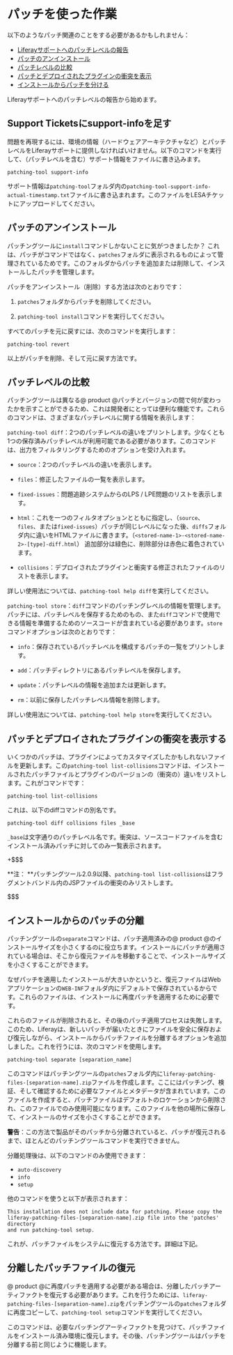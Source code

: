 # パッチを使った作業[](id=working-with-patches)

以下のようなパッチ関連のことをする必要があるかもしれません：

- [
Liferayサポートへのパッチレベルの報告](#including-support-info-in-support-tickets)
- [パッチのアンインストール](#uninstalling-patches)
- [パッチレベルの比較](#comparing-patch-levels)
- [パッチとデプロイされたプラグインの衝突を表示](#list-collisions)
- [インストールからパッチを分ける](#separating-patches-from-the-installation)

Liferayサポートへのパッチレベルの報告から始めます。

## Support Ticketsにsupport-infoを足す[](id=including-support-info-in-support-tickets)

問題を再現するには、環境の情報（ハードウェアアーキテクチャなど）とパッチレベルをLiferayサポートに提供しなければいけません。以下のコマンドを実行して、（パッチレベルを含む）サポート情報をファイルに書き込みます。



    patching-tool support-info

サポート情報は`patching-tool`フォルダ内の`patching-tool-support-info-actual-timestamp.txt`ファイルに書き込まれます。このファイルをLESAチケットにアップロードしてください。

## パッチのアンインストール[](id=uninstalling-patches)

パッチングツールに`install`コマンドしかないことに気がつきましたか？
これは、パッチがコマンドではなく、`patches`フォルダに表示されるものによって管理されているためです。このフォルダからパッチを追加または削除して、インストールしたパッチを管理します。



パッチをアンインストール（削除）する方法は次のとおりです：



1. `patches`フォルダからパッチを削除してください。



2. `patching-tool install`コマンドを実行してください。



すべてのパッチを元に戻すには、次のコマンドを実行します：



    patching-tool revert

以上がパッチを削除、そして元に戻す方法です。

## パッチレベルの比較[](id=comparing-patch-levels)

パッチングツールは異なる@ product @パッチとバージョンの間で何が変わったかを示すことができるため、これは開発者にとっては便利な機能です。これらのコマンドは、さまざまなパッチレベルに関する情報を表示します：

`patching-tool diff`：2つのパッチレベルの違いをプリントします。少なくとも1つの保存済みパッチレベルが利用可能である必要があります。このコマンドは、出力をフィルタリングするためのオプションを受け入れます。

- `source`：2つのパッチレベルの違いを表示します。

- `files`：修正したファイルの一覧を表示します。

- `fixed-issues`：問題追跡システムからのLPS / LPE問題のリストを表示します。

- `html`：これを一つのフィルタオプションとともに指定し、（`source`、 `files`、または`fixed-issues`）パッチが同じレベルになった後、`diffs`フォルダ内に違いをHTMLファイルに書きます。（`<stored-name-1>-<stored-name-2>-[type]-diff.html`）
追加部分は緑色に、削除部分は赤色に着色されています。

- `collisions`：デプロイされたプラグインと衝突する修正されたファイルのリストを表示します。


詳しい使用法については、`patching-tool help diff`を実行してください。



`patching-tool store`：`diff`コマンドのパッチングレベルの情報を管理します。パッチには、パッチレベルを保存するためのもの、また`diff`コマンドで使用できる情報を準備するためのソースコードが含まれている必要があります。`store`コマンドオプションは次のとおりです：



- `info`：保存されているパッチレベルを構成するパッチの一覧をプリントします。

- `add`：パッチディレクトリにあるパッチレベルを保存します。

- `update`：パッチレベルの情報を追加または更新します。

- `rm`：以前に保存したパッチレベル情報を削除します。


詳しい使用法については、`patching-tool help store`を実行してください。

## パッチとデプロイされたプラグインの衝突を表示する[](id=list-collisions)

いくつかのパッチは、プラグインによってカスタマイズしたかもしれないファイルを更新します。この`patching-tool list-collisions`コマンドは、インストールされたパッチファイルとプラグインのバージョンの（衝突の）違いをリストします。これがコマンドです：


    patching-tool list-collisions

これは、以下のdiffコマンドの別名です。



    patching-tool diff collisions files _base

`_base`は文字通りのパッチレベル名です。衝突は、ソースコードファイルを含むインストール済みパッチに対してのみ一覧表示されます。



+$$$

**注： **パッチングツール2.0.9以降、`patching-tool list-collisions`はフラグメントバンドル内のJSPファイルの衝突のみリストします。

$$$

## インストールからのパッチの分離[](id=separating-patches-from-the-installation)

パッチングツールの`separate`コマンドは、パッチ適用済みの@ product @のインストールサイズを小さくするのに役立ちます。インストールにパッチが適用されている場合は、そこから復元ファイルを移動することで、インストールサイズを小さくすることができます。



なぜパッチを適用したインストールが大きいかというと、復元ファイルはWebアプリケーションの`WEB-INF`フォルダ内にデフォルトで保存されているからです。これらのファイルは、インストールに再度パッチを適用するために必要です。



これらのファイルが削除されると、その後のパッチ適用プロセスは失敗します。このため、Liferayは、新しいパッチが届いたときにファイルを安全に保存および復元しながら、インストールからパッチファイルを分離するオプションを追加しました。これを行うには、次のコマンドを使用します。

    patching-tool separate [separation_name]

このコマンドはパッチングツールの`patches`フォルダ内に`liferay-patching-files-[separation-name].zip`ファイルを作成します。ここにはパッチング、検証、そして確認するために必要なファイルとメタデータが含まれています。このファイルを作成すると、パッチファイルはデフォルトのロケーションから削除され、このファイルでのみ使用可能になります。このファイルを他の場所に保存して、インストールのサイズを小さくすることができます。



**警告**：この方法で製品がそのパッチから分離されていると、パッチが復元されるまで、ほとんどのパッチングツールコマンドを実行できません。



分離処理後は、以下のコマンドのみ使用できます：

- `auto-discovery`
- `info`
- `setup`

他のコマンドを使うと以下が表示されます：

    This installation does not include data for patching. Please copy the
    liferay-patching-files-[separation-name].zip file into the 'patches' directory
    and run patching-tool setup.

これが、パッチファイルをシステムに復元する方法です。詳細は下記。

## 分離したパッチファイルの復元[](id=restoring-the-separated-patch-files)

@ product @に再度パッチを適用する必要がある場合は、分離したパッチアーティファクトを復元する必要があります。これを行うためには、`liferay-patching-files-[separation-name].zip`をパッチングツールの`patches`フォルダに再度コピーして、`patching-tool setup`コマンドを実行してください。



このコマンドは、必要なパッチングアーティファクトを見つけて、パッチファイルをインストール済み環境に復元します。その後、パッチングツールはパッチを分離する前と同じように機能します。
